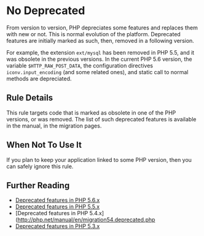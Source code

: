 <!-- PHP Manual -->
# No Deprecated

From version to version, PHP depreciates some features and replaces them with new or not. This is normal evolution of the platform. Deprecated features are initially marked as such, then, removed in a following version. 

For example, the extension `ext/mysql` has been removed in PHP 5.5, and it was obsolete in the previous versions. In the current PHP 5.6 version, the variable `$HTTP_RAW_POST_DATA`, the configuration directives `iconv.input_encoding` (and some related ones), and static call to normal methods are depreciated. 

## Rule Details

This rule targets code that is marked as obsolete in one of the PHP versions, or was removed. The list of such deprecated features is available in the manual, in the migration pages.

## When Not To Use It
If you plan to keep your application linked to some PHP version, then you can safely ignore this rule.


## Further Reading

* [Deprecated features in PHP 5.6.x](http://php.net/manual/en/migration56.deprecated.php)
* [Deprecated features in PHP 5.5.x](http://php.net/manual/en/migration55.deprecated.php)
* [Deprecated features in PHP 5.4.x](http://php.net/manual/en/migration54.deprecated.php
* [Deprecated features in PHP 5.3.x](http://php.net/manual/en/migration53.deprecated.php)